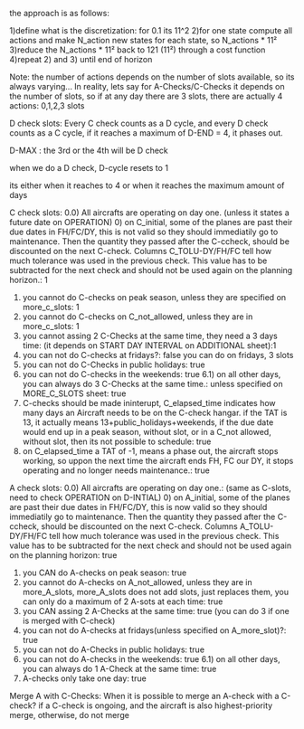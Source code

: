 the approach is as follows:

1)define what is the discretization: for 0.1 its 11^2
2)for one state compute all actions and make N_action new states for each state, so N_actions * 11²
3)reduce the N_actions * 11² back to 121 (11²) through a cost function
4)repeat 2) and 3) until end of horizon

Note: the number of actions depends on the number of slots available, so its always varying... In reality, lets say for A-Checks/C-Checks it depends on the number of slots,
so if at any day there are 3 slots, there are actually 4 actions: 0,1,2,3 slots

D check slots:
Every C check counts as a D cycle, and every D check counts as a C cycle, if it reaches a maximum of
D-END = 4, it phases out.

D-MAX : the 3rd or the 4th will be D check

when we do a D check, D-cycle resets to 1

its either when it reaches to 4 or when it reaches the maximum amount of days


C check slots:
0.0) All aircrafts are operating on day one. (unless it states a future date on OPERATION)
0) on C_initial, some of the planes are past their due dates in FH/FC/DY, this is not valid so they should immediatily go to maintenance. Then the quantity they passed after the C-ccheck, should be discounted on the next C-check. Columns C_TOLU-DY/FH/FC tell how much tolerance was used in the previous check. This value has to be subtracted for the next check and should not be used again on the planning horizon.: 1
1) you cannot do C-checks on peak season, unless they are specified on more_c_slots: 1
2) you cannot do C-checks on C_not_allowed, unless they are in more_c_slots: 1
3) you cannot assing 2 C-Checks at the same time, they need a 3 days time: (it depends on START DAY INTERVAL on ADDITIONAL sheet):1
4) you can not do C-checks at fridays?: false you can do on fridays, 3 slots
5) you can not do C-Checks in public holidays: true
6) you can not do C-checks in the weekends: true
6.1) on all other days, you can always do 3 C-Checks at the same time.: unless specified on MORE_C_SLOTS sheet: true
7) C-checks should be made ininterupt, C_elapsed_time indicates how many days an Aircraft needs to be on the C-check hangar. if the TAT is 13, it actually means 13+public_holidays+weekends, if the due date would end up in a peak season, without slot, or in a C_not allowed, without slot, then its not possible to schedule: true
8) on C_elapsed_time a TAT of -1, means a phase out, the aircraft stops working, so uppon the next time the aircraft ends FH, FC our DY, it stops operating and no longer needs maintenance.: true

A check slots:
0.0) All aircrafts are operating on day one.: (same as C-slots, need to check OPERATION on D-INTIAL) 
0) on A_initial, some of the planes are past their due dates in FH/FC/DY, this is now valid so they should immediatily go to maintenance. Then the quantity they passed after the C-ccheck, should be discounted on the next C-check. Columns A_TOLU-DY/FH/FC tell how much tolerance was used in the previous check. This value has to be subtracted for the next check and should not be used again on the planning horizon: true
1) you CAN do A-checks on peak season: true
2) you cannot do A-checks on A_not_allowed, unless they are in more_A_slots, more_A_slots does not add slots, just replaces them, you can only do a maximum of 2 A-sots at each time: true
3) you CAN assing 2 A-Checks at the same time: true (you can do 3 if one is merged with C-check)
4) you can not do A-checks at fridays(unless specified on A_more_slot)?: true
5) you can not do A-Checks in public holidays: true
6) you can not do A-checks in the weekends: true
6.1) on all other days, you can always do 1 A-Check at the same time: true
7) A-checks only take one day: true

Merge A with C-Checks:
When it is possible to merge an A-check with a C-check?
if a C-check is ongoing, and the aircraft is also highest-priority merge, otherwise, do not merge
